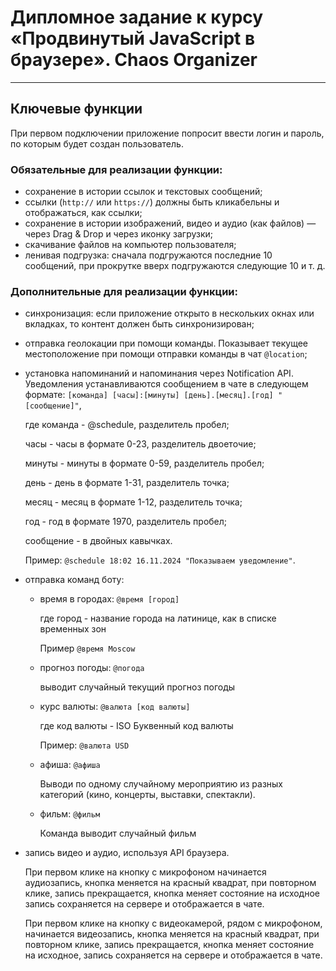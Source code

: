 # Дипломное задание к курсу «Продвинутый JavaScript в браузере». Chaos Organizer
---

## Ключевые функции

При первом подключении приложение попросит ввести логин и пароль, по которым будет создан пользователь.

### Обязательные для реализации функции:

* сохранение в истории ссылок и текстовых сообщений;
* ссылки (`http://` или `https://`) должны быть кликабельны и отображаться, как ссылки;
* сохранение в истории изображений, видео и аудио (как файлов) — через Drag & Drop и через иконку загрузки;
* скачивание файлов на компьютер пользователя;
* ленивая подгрузка: сначала подгружаются последние 10 сообщений, при прокрутке вверх подгружаются следующие 10 и т. д.

### Дополнительные для реализации функции:

* синхронизация: если приложение открыто в нескольких окнах или вкладках, то контент должен быть синхронизирован;
  
  
* отправка геолокации при помощи команды. Показывает текущее местоположение при помощи отправки команды в чат `@location`;


* установка напоминаний и напоминания через Notification API. Уведомления устанавливаются сообщением в чате в следующем формате: `[команда] [часы]:[минуты] [день].[месяц].[год] "[сообщение]"`,

  где команда - @schedule, разделитель пробел;

  часы - часы в формате 0-23, разделитель двоеточие;

  минуты - минуты в формате 0-59, разделитель пробел;

  день - день в формате 1-31, разделитель точка;

  месяц - месяц в формате 1-12, разделитель точка;

  год - год в формате 1970, разделитель пробел;

  сообщение - в двойных кавычках.
  
  Пример: `@schedule 18:02 16.11.2024 "Показываем уведомление"`.


* отправка команд боту:
  
  * время в городах: `@время [город]`
  
    где город - название города на латинице, как в списке временных зон

    Пример `@время Moscow`
  * прогноз погоды: `@погода`
  
    выводит случайный текущий прогноз погоды
  * курс валюты: `@валюта [код валюты]`

    где код валюты - ISO Буквенный код валюты

    Пример: `@валюта USD`
  * афиша: `@афиша`
    
    Выводи по одному случайному мероприятию из разных категорий (кино, концерты, выставки, спектакли).
  * фильм: `@фильм`

    Команда выводит случайный фильм


* запись видео и аудио, используя API браузера.
  
  При первом клике на кнопку с микрофоном начинается аудиозапись, кнопка меняется на красный квадрат, при повторном клике, запись прекращается, кнопка меняет состояние на исходное запись сохраняется на сервере и отображается в чате.

  При первом клике на кнопку с видеокамерой, рядом с микрофоном, начинается видеозапись, кнопка меняется на красный квадрат, при повторном клике, запись прекращается, кнопка меняет состояние на исходное, запись сохраняется на сервере и отображается в чате.
